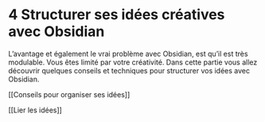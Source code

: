 # 4 Structurer ses idées créatives avec Obsidian

L’avantage et également le vrai problème avec Obsidian, est qu’il est très modulable. Vous êtes limité par votre créativité. Dans cette partie vous allez découvrir quelques conseils et techniques pour structurer vos idées avec Obsidian.

[[Conseils pour organiser ses idées]]

[[Lier les idées]]
